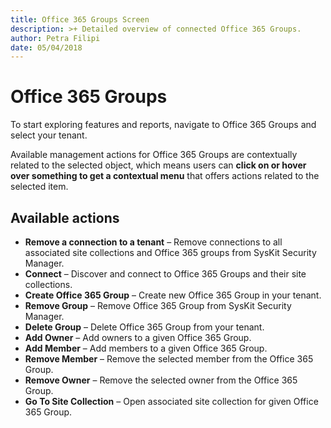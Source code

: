 ```yaml
---
title: Office 365 Groups Screen
description: >+ Detailed overview of connected Office 365 Groups.
author: Petra Filipi
date: 05/04/2018
---
```


# Office 365 Groups

To start exploring features and reports, navigate to Office 365 Groups and select your tenant.

Available management actions for Office 365 Groups are contextually related to the selected object, which means users can **click on or hover over something to get a contextual menu** that offers actions related to the selected item.

## Available actions

* **Remove a connection to a tenant** – Remove connections to all associated site collections and Office 365 groups from SysKit Security Manager.
* **Connect** – Discover and connect to Office 365 Groups and their site collections.
* **Create Office 365 Group** – Create new Office 365 Group in your tenant.
* **Remove Group** – Remove Office 365 Group from SysKit Security Manager.
* **Delete Group** – Delete Office 365 Group from your tenant.
* **Add Owner** – Add owners to a given Office 365 Group.
* **Add Member** – Add members to a given Office 365 Group.
* **Remove Member** – Remove the selected member from the Office 365 Group.
* **Remove Owner** – Remove the selected owner from the Office 365 Group.
* **Go To Site Collection** – Open associated site collection for given Office 365 Group.

